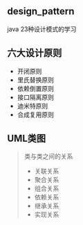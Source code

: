 ## design_pattern
java 23种设计模式的学习

## 六大设计原则
* 开闭原则
* 里氏替换原则
* 依赖倒置原则
* 接口隔离原则
* 迪米特原则
* 合成复用原则

## UML类图
> 类与类之间的关系
> * 关联关系
> * 聚合关系
> * 组合关系
> * 依赖关系
> * 继承关系
> * 实现关系 